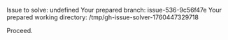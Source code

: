 Issue to solve: undefined
Your prepared branch: issue-536-9c56f47e
Your prepared working directory: /tmp/gh-issue-solver-1760447329718

Proceed.